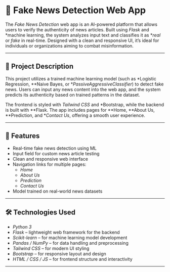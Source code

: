 # 🧠 Fake News Detection Web App

The *Fake News Detection* web app is an AI-powered platform that allows users to verify the authenticity of news articles. Built using *Flask* and *machine learning, the system analyzes input text and classifies it as **real* or *fake* in real-time. Designed with a clean and responsive UI, it’s ideal for individuals or organizations aiming to combat misinformation.

---

## 📝 Project Description

This project utilizes a trained machine learning model (such as *Logistic Regression, **Naive Bayes, or **PassiveAggressiveClassifier*) to detect fake news. Users can input any news content into the web app, and the system predicts its authenticity based on trained patterns in the dataset.

The frontend is styled with *Tailwind CSS* and *Bootstrap, while the backend is built with **Flask. The app includes pages for **Home, **About Us, **Prediction, and **Contact Us*, offering a smooth user experience.

---


## 🧠 Features

- Real-time fake news detection using ML
- Input field for custom news article testing
- Clean and responsive web interface
- Navigation links for multiple pages:
  - *Home*
  - *About Us*
  - *Prediction*
  - *Contact Us*
- Model trained on real-world news datasets

---

## 🛠 Technologies Used

- *Python 3*
- *Flask* – lightweight web framework for the backend
- *Scikit-learn* – for machine learning model development
- *Pandas / NumPy* – for data handling and preprocessing
- *Tailwind CSS* – for modern UI styling
- *Bootstrap* – for responsive layout and design
- *HTML / CSS / JS* – for frontend structure and interactivity

---

